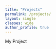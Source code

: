 ```yaml
---
title: "Projects"
permalink: /projects/
layout: single
classes: wide
author_profile: true
---
```


My Project
